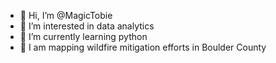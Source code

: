- 👋 Hi, I’m @MagicTobie
- 👀 I’m interested in data analytics
- 🌱 I’m currently learning python
- 💞️ I am mapping wildfire mitigation efforts in Boulder County

<!---
MagicTobie/MagicTobie is a ✨ special ✨ repository because its `README.md` (this file) appears on your GitHub profile.
You can click the Preview link to take a look at your changes.
--->
